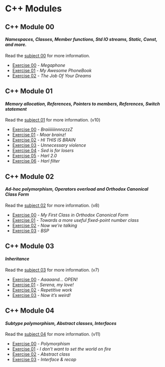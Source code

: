 # C++ Modules


## C++ Module 00
#### _Namespaces, Classes, Member functions, Std IO streams, Static, Const, and more._
 Read the [subject 00](./subjects/cpp-module-00.pdf) for more information.

- [Exercise 00](./module00/ex00) - *Megaphone*
- [Exercise 01](./module00/ex01) - *My Awesome PhoneBook*
- [Exercise 02](./module00/ex02) - *The Job Of Your Dreams*

<!-- C++ - Module 01
Memory allocation, pointers to members,
references, switch statement
Summary:
This document contains the exercises of Module 01 from C++ modules.
Version: 10
Contents
I Introduction 2
II General rules 3
III Exercise 00: BraiiiiiiinnnzzzZ 5
IV Exercise 01: Moar brainz! 6
V Exercise 02: HI THIS IS BRAIN 7
VI Exercise 03: Unnecessary violence 8
VII Exercise 04: Sed is for losers 10
VIII Exercise 05: Harl 2.0 11
IX Exercise 06: Harl filter 13
X Submission and peer-evaluation -->

## C++ Module 01
#### _Memory allocation, References, Pointers to members, References, Switch statement_
 Read the [subject 01](./subjects/cpp-module-01.pdf) for more information. (v10)

- [Exercise 00](./module01/ex00) - *BraiiiiiiinnnzzzZ*
- [Exercise 01](./module01/ex01) - *Moar brainz!*
- [Exercise 02](./module01/ex02) - *HI THIS IS BRAIN*
- [Exercise 03](./module01/ex03) - *Unnecessary violence*
- [Exercise 04](./module01/ex04) - *Sed is for losers*
- [Exercise 05](./module01/ex05) - *Harl 2.0*
- [Exercise 06](./module01/ex06) - *Harl filter*

<!-- C++ - Module 02
Ad-hoc polymorphism, operator overloading
and Orthodox Canonical class form
Summary:
This document contains the exercises of Module 02 from C++ modules.
Version: 8
Contents
I Introduction 2
II General rules 3
III New rules 5
IV Exercise 00: My First Class in Orthodox Canonical Form 6
V Exercise 01: Towards a more useful fixed-point number class 8
VI Exercise 02: Now we’re talking 10
VII Exercise 03: BSP 12
VIII Submission and peer-evaluation  -->

## C++ Module 02
#### _Ad-hoc polymorphism, Operators overload and Orthodox Canonical Class Form_
 Read the [subject 02](./subjects/cpp-module-02.pdf) for more information. (v8)

- [Exercise 00](./module02/ex00) - *My First Class in Orthodox Canonical Form*
- [Exercise 01](./module02/ex01) - *Towards a more useful fixed-point number class*
- [Exercise 02](./module02/ex02) - *Now we’re talking*
- [Exercise 03](./module02/ex03) - *BSP*

 <!-- C++ - Module 03
Inheritance
Summary:
This document contains the exercises of Module 03 from C++ modules.
Version: 7
Contents
I Introduction 2
II General rules 3
III Exercise 00: Aaaaand... OPEN! 5
IV Exercise 01: Serena, my love! 7
V Exercise 02: Repetitive work 8
VI Exercise 03: Now it’s weird! 9
VII Submission and peer-evaluation -->

## C++ Module 03
#### _Inheritance_
 Read the [subject 03](./subjects/cpp-module-03.pdf) for more information. (v7)

- [Exercise 00](./module03/ex00) - *Aaaaand... OPEN!*
- [Exercise 01](./module03/ex01) - *Serena, my love!*
- [Exercise 02](./module03/ex02) - *Repetitive work*
- [Exercise 03](./module03/ex03) - *Now it’s weird!*



<!-- C++ - Module 04
Subtype polymorphism, abstract classes, interfaces
Summary:
This document contains the exercises of Module 04 from C++ modules.
Version: 11
Contents
I Introduction 2
II General rules 3
III Exercise 00: Polymorphism 5
IV Exercise 01: I don’t want to set the world on fire 7
V Exercise 02: Abstract class 9
VI Exercise 03: Interface & recap 10
VII Submission and peer-evaluation 14 -->

## C++ Module 04
#### _Subtype polymorphism, Abstract classes, Interfaces_
 Read the [subject 04](./subjects/cpp-module-04.pdf) for more information. (v11)

- [Exercise 00](./module04/ex00) - *Polymorphism*
- [Exercise 01](./module04/ex01) - *I don’t want to set the world on fire*
- [Exercise 02](./module04/ex02) - *Abstract class*
- [Exercise 03](./module04/ex03) - *Interface & recap*

